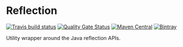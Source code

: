 # Reflection

[![Travis build status](https://travis-ci.org/iteratoruk/iterator-reflection.svg?branch=master)](https://travis-ci.org/iteratoruk/iterator-reflection)
[![Quality Gate Status](https://sonarcloud.io/api/project_badges/measure?project=iteratoruk_iterator-reflection&metric=alert_status)](https://sonarcloud.io/dashboard?id=iteratoruk_iterator-reflection)
[![Maven Central](https://maven-badges.herokuapp.com/maven-central/uk.co.iterator/iterator-reflection/badge.svg)](https://maven-badges.herokuapp.com/maven-central/uk.co.iterator/iterator-reflection)
[![Bintray](https://api.bintray.com/packages/iteratoruk/maven/iterator-reflection/images/download.svg) ](https://bintray.com/iteratoruk/maven/iterator-reflection/_latestVersion)

Utility wrapper around the Java reflection APIs.
